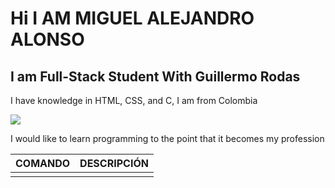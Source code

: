 # Hi I AM MIGUEL ALEJANDRO ALONSO 
## I am Full-Stack Student With Guillermo Rodas
I have knowledge in HTML, CSS, and C, I am from Colombia


![](https://github.com/SRTMiguel/SRTMiguel/blob/main/imagen-primer-plano-programador-trabajando-su-escritorio-oficina.jpg)

I would like to learn programming to the point that it becomes my profession

| COMANDO | DESCRIPCIÓN |
| ------ | ----- |
|||
